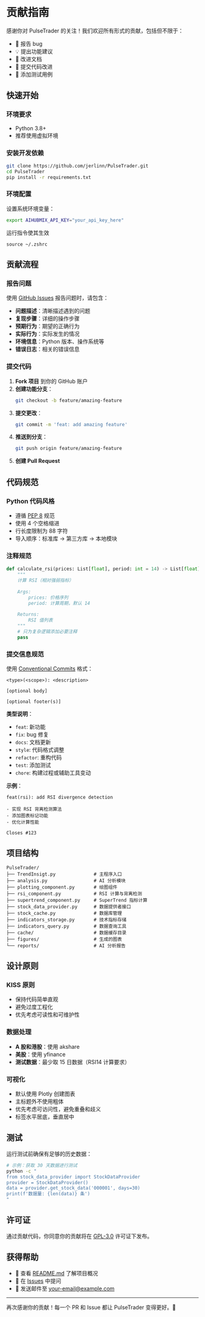 # 贡献指南

感谢你对 PulseTrader 的关注！我们欢迎所有形式的贡献，包括但不限于：

- 🐛 报告 bug
- 💡 提出功能建议
- 📝 改进文档
- 🔧 提交代码改进
- 🧪 添加测试用例

## 快速开始

### 环境要求

- Python 3.8+
- 推荐使用虚拟环境

### 安装开发依赖

```bash
git clone https://github.com/jerlinn/PulseTrader.git
cd PulseTrader
pip install -r requirements.txt
```

### 环境配置

设置系统环境变量：

```bash
export AIHUBMIX_API_KEY="your_api_key_here"
```
运行指令使其生效
```shell
source ~/.zshrc
```

## 贡献流程

### 报告问题

使用 [GitHub Issues](https://github.com/yourusername/PulseTrader/issues) 报告问题时，请包含：

- **问题描述**：清晰描述遇到的问题
- **复现步骤**：详细的操作步骤
- **预期行为**：期望的正确行为
- **实际行为**：实际发生的情况
- **环境信息**：Python 版本、操作系统等
- **错误日志**：相关的错误信息

### 提交代码

1. **Fork 项目** 到你的 GitHub 账户
2. **创建功能分支**：
   ```bash
   git checkout -b feature/amazing-feature
   ```
3. **提交更改**：
   ```bash
   git commit -m 'feat: add amazing feature'
   ```
4. **推送到分支**：
   ```bash
   git push origin feature/amazing-feature
   ```
5. **创建 Pull Request**

## 代码规范

### Python 代码风格

- 遵循 [PEP 8](https://pep8.org/) 规范
- 使用 4 个空格缩进
- 行长度限制为 88 字符
- 导入顺序：标准库 → 第三方库 → 本地模块

### 注释规范

```python
def calculate_rsi(prices: List[float], period: int = 14) -> List[float]:
    """
    计算 RSI（相对强弱指标）
    
    Args:
        prices: 价格序列
        period: 计算周期，默认 14
        
    Returns:
        RSI 值列表
    """
    # 只为复杂逻辑添加必要注释
    pass
```

### 提交信息规范

使用 [Conventional Commits](https://www.conventionalcommits.org/) 格式：

```
<type>(<scope>): <description>

[optional body]

[optional footer(s)]
```

**类型说明**：
- `feat`: 新功能
- `fix`: bug 修复
- `docs`: 文档更新
- `style`: 代码格式调整
- `refactor`: 重构代码
- `test`: 添加测试
- `chore`: 构建过程或辅助工具变动

**示例**：
```
feat(rsi): add RSI divergence detection

- 实现 RSI 背离检测算法
- 添加图表标记功能
- 优化计算性能

Closes #123
```

## 项目结构

```
PulseTrader/
├── TrendInsigt.py              # 主程序入口
├── analysis.py                 # AI 分析模块
├── plotting_component.py       # 绘图组件
├── rsi_component.py            # RSI 计算与背离检测
├── supertrend_component.py     # SuperTrend 指标计算
├── stock_data_provider.py      # 数据提供者接口
├── stock_cache.py              # 数据库管理
├── indicators_storage.py       # 技术指标存储
├── indicators_query.py         # 数据查询工具
├── cache/                      # 数据缓存目录
├── figures/                    # 生成的图表
└── reports/                    # AI 分析报告
```

## 设计原则

### KISS 原则
- 保持代码简单直观
- 避免过度工程化
- 优先考虑可读性和可维护性

### 数据处理
- **A 股和港股**：使用 akshare
- **美股**：使用 yfinance
- **测试数据**：最少取 15 日数据（RSI14 计算要求）

### 可视化
- 默认使用 Plotly 创建图表
- 主标题外不使用粗体
- 优先考虑可访问性，避免重叠和歧义
- 标签水平居底，垂直居中

## 测试

运行测试前确保有足够的历史数据：

```bash
# 示例：获取 30 天数据进行测试
python -c "
from stock_data_provider import StockDataProvider
provider = StockDataProvider()
data = provider.get_stock_data('000001', days=30)
print(f'数据量: {len(data)} 条')
"
```

## 许可证

通过贡献代码，你同意你的贡献将在 [GPL-3.0](LICENSE) 许可证下发布。

## 获得帮助

- 📖 查看 [README.md](README.md) 了解项目概况
- 💬 在 [Issues](https://github.com/jerlinn/PulseTrader/issues) 中提问
- 📧 发送邮件至 [your-email@example.com](mailto:fancyexpro@gmail.com)

---

再次感谢你的贡献！每一个 PR 和 Issue 都让 PulseTrader 变得更好。🚀